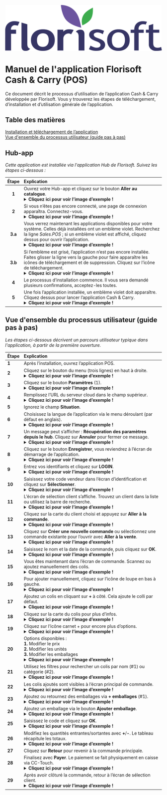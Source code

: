 ![Logo Florisoft](https://raw.githubusercontent.com/florisoft/User.Manuals/main/fslogo.png)

# Manuel de l'application Florisoft Cash & Carry (POS)

Ce document décrit le processus d’utilisation de l’application Cash & Carry développée par Florisoft. Vous y trouverez les étapes de téléchargement, d’installation et d’utilisation générale de l’application.

## Table des matières

[Installation et téléchargement de l’application](#installation-et-téléchargement-de-lapplication)  
[Vue d'ensemble du processus utilisateur (guide pas à pas)](#vue-densemble-du-processus-utilisateur-guide-pas-à-pas)

## Hub-app

*Cette application est installée via l'application Hub de Florisoft. Suivez les étapes ci-dessous :*

|Étape|Explication|
|:-:|:--|
|**1**|Ouvrez votre Hub-app et cliquez sur le bouton **Aller au catalogue**.<details><summary><b>Cliquez ici pour voir l’image d’exemple !</b></summary><img src="Cash & Carry App/42.png"></details>|
|**2**|Si vous n’êtes pas encore connecté, une page de connexion apparaîtra. Connectez-vous.<details><summary><b>Cliquez ici pour voir l’image d’exemple !</b></summary><img src="Cash & Carry App/43.png"></details>|
|**3.a**|Vous verrez maintenant les applications disponibles pour votre système. Celles déjà installées ont un emblème violet. Recherchez la ligne *Sales.POS* ; si un emblème violet est affiché, cliquez dessus pour ouvrir l’application.<details><summary><b>Cliquez ici pour voir l’image d’exemple !</b></summary><img src="Cash & Carry App/41.png"></details>|
|**3.b**|Si l’emblème est grisé, l’application n’est pas encore installée. Faites glisser la ligne vers la gauche pour faire apparaître les icônes de téléchargement et de suppression. Cliquez sur l’icône de téléchargement.<details><summary><b>Cliquez ici pour voir l’image d’exemple !</b></summary><img src="Cash & Carry App/42.png"></details>|
|**4**|Le processus d’installation commence. Il vous sera demandé plusieurs confirmations, acceptez-les toutes.|
|**5**|Une fois l’application installée, un emblème violet doit apparaître. Cliquez dessus pour lancer l’application Cash & Carry.<details><summary><b>Cliquez ici pour voir l’image d’exemple !</b></summary><img src="Cash & Carry App/41.png"></details>|

## Vue d'ensemble du processus utilisateur (guide pas à pas)

*Les étapes ci-dessous décrivent un parcours utilisateur typique dans l'application, à partir de la première ouverture.*

|**Étape**|**Explication**|
|:--|:--|
|**1**|Après l’installation, ouvrez l’application POS.|
|**2**|Cliquez sur le bouton du menu (trois lignes) en haut à droite.<details><summary>**Cliquez ici pour voir l’image d’exemple !**</summary><img src="Cash & Carry App/1.jpg" height=350px></details>|
|**3**|Cliquez sur le bouton **Paramètres** (1).<details><summary>**Cliquez ici pour voir l’image d’exemple !**</summary><img src="Cash & Carry App/2.jpg" height=350px></details>|
|**4**|Remplissez l’URL du serveur cloud dans le champ supérieur.<details><summary>**Cliquez ici pour voir l’image d’exemple !**</summary><img src="Cash & Carry App/27.png" height=350px></details>|
|**5**|Ignorez le champ **Situation**.|
|**6**|Choisissez la langue de l’application via le menu déroulant (par défaut en anglais).<details><summary>**Cliquez ici pour voir l’image d’exemple !**</summary><img src="Cash & Carry App/6.jpg" height=350px></details>|
|**7**|Un message peut s’afficher : **Récupération des paramètres depuis le hub**. Cliquez sur **Annuler** pour fermer ce message.<details><summary>**Cliquez ici pour voir l’image d’exemple !**</summary><img src="Cash & Carry App/4.jpg" height=350px></details>|
|**8**|Cliquez sur le bouton **Enregistrer**, vous reviendrez à l’écran de démarrage de l’application.<details><summary>**Cliquez ici pour voir l’image d’exemple !**</summary><img src="Cash & Carry App/5.jpg" height=350px></details>|
|**9**|Entrez vos identifiants et cliquez sur **LOGIN**.<details><summary>**Cliquez ici pour voir l’image d’exemple !**</summary><img src="Cash & Carry App/7.jpg" height=350px></details>|
|**10**|Saisissez votre code vendeur dans l’écran d’identification et cliquez sur **Sélectionner**.<details><summary>**Cliquez ici pour voir l’image d’exemple !**</summary><img src="Cash & Carry App/9.jpg" height=350px></details>|
|**11**|L’écran de sélection client s’affiche. Trouvez un client dans la liste ou utilisez la barre de recherche.<details><summary>**Cliquez ici pour voir l’image d’exemple !**</summary><img src="Cash & Carry App/10.jpg" height=350px></details>|
|**12**|Cliquez sur la carte du client choisi et appuyez sur **Aller à la commande**.<details><summary>**Cliquez ici pour voir l’image d’exemple !**</summary><img src="Cash & Carry App/11.jpg" height=350px></details>|
|**13**|Cliquez sur **Créer une nouvelle commande** ou sélectionnez une commande existante pour l’ouvrir avec **Aller à la vente**.<details><summary>**Cliquez ici pour voir l’image d’exemple !**</summary><img src="Cash & Carry App/12.jpg" height=350px></details>|
|**14**|Saisissez le nom et la date de la commande, puis cliquez sur **OK**.<details><summary>**Cliquez ici pour voir l’image d’exemple !**</summary><img src="Cash & Carry App/13.jpg" height=350px></details>|
|**15**|Vous êtes maintenant dans l’écran de commande. Scannez ou ajoutez manuellement des colis.<details><summary>**Cliquez ici pour voir l’image d’exemple !**</summary><img src="Cash & Carry App/15.jpg" height=350px></details>|
|**16**|Pour ajouter manuellement, cliquez sur l’icône de loupe en bas à gauche.<details><summary>**Cliquez ici pour voir l’image d’exemple !**</summary><img src="Cash & Carry App/28.jpg" height=350px></details>|
|**17**|Ajoutez un colis en cliquant sur **+** à côté. Cela ajoute le colli par défaut.<details><summary>**Cliquez ici pour voir l’image d’exemple !**</summary><img src="Cash & Carry App/16.jpg" height=350px></details>|
|**18**|Cliquez sur la carte du colis pour plus d’infos.<details><summary>**Cliquez ici pour voir l’image d’exemple !**</summary><img src="Cash & Carry App/31.jpg" height=350px></details>|
|**19**|Cliquez sur l’icône carnet + pour encore plus d’options.<details><summary>**Cliquez ici pour voir l’image d’exemple !**</summary><img src="Cash & Carry App/30.jpg" height=350px></details>|
|**20**|Options disponibles :<br>**1.** Modifier le prix<br>**2.** Modifier les unités<br>**3.** Modifier les emballages<details><summary>**Cliquez ici pour voir l’image d’exemple !**</summary><img src="Cash & Carry App/21.jpg" height=350px></details>|
|**21**|Utilisez les filtres pour rechercher un colis par nom (#1) ou catégorie (#2).<details><summary>**Cliquez ici pour voir l’image d’exemple !**</summary><img src="Cash & Carry App/18.jpg" height=350px></details>|
|**22**|Les colis ajoutés sont visibles à l’écran principal de commande.<details><summary>**Cliquez ici pour voir l’image d’exemple !**</summary><img src="Cash & Carry App/35.jpg" height=350px></details>|
|**23**|Ajoutez ou retournez des emballages via **+ emballages** (#1).<details><summary>**Cliquez ici pour voir l’image d’exemple !**</summary><img src="Cash & Carry App/36.jpg" height=350px></details>|
|**24**|Ajoutez un emballage via le bouton **Ajouter emballage**.<details><summary>**Cliquez ici pour voir l’image d’exemple !**</summary><img src="Cash & Carry App/24.jpg" height=350px></details>|
|**25**|Saisissez le code et cliquez sur **OK**.<details><summary>**Cliquez ici pour voir l’image d’exemple !**</summary><img src="Cash & Carry App/23.jpg" height=350px></details>|
|**26**|Modifiez les quantités entrantes/sortantes avec **+**/**-**. Le tableau récapitule les totaux.<details><summary>**Cliquez ici pour voir l’image d’exemple !**</summary><img src="Cash & Carry App/40.jpg" height=350px></details>|
|**27**|Cliquez sur **Retour** pour revenir à la commande principale.|
|**28**|Finalisez avec **Payer**. Le paiement se fait physiquement en caisse via CC-Touch.<details><summary>**Cliquez ici pour voir l’image d’exemple !**</summary><img src="Cash & Carry App/37.jpg" height=350px></details>|
|**29**|Après avoir clôturé la commande, retour à l’écran de sélection client.<details><summary>**Cliquez ici pour voir l’image d’exemple !**</summary><img src="Cash & Carry App/26.jpg" height=350px></details>|
